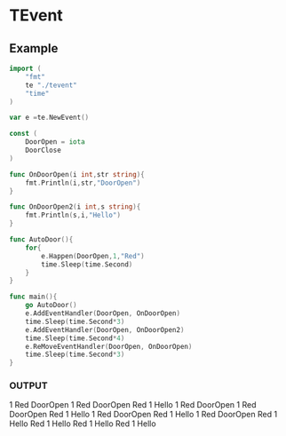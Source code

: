 # TEvent

## Example
```go
import (
	"fmt"
	te "./tevent"
	"time"
)

var e =te.NewEvent()

const (
	DoorOpen = iota
	DoorClose
)

func OnDoorOpen(i int,str string){
	fmt.Println(i,str,"DoorOpen")
}

func OnDoorOpen2(i int,s string){
	fmt.Println(s,i,"Hello")
}

func AutoDoor(){
	for{
		e.Happen(DoorOpen,1,"Red")
		time.Sleep(time.Second)
	}
}

func main(){
	go AutoDoor()
	e.AddEventHandler(DoorOpen, OnDoorOpen)
	time.Sleep(time.Second*3)
	e.AddEventHandler(DoorOpen, OnDoorOpen2)
	time.Sleep(time.Second*4)
	e.ReMoveEventHandler(DoorOpen, OnDoorOpen)
	time.Sleep(time.Second*3)
}
```
### OUTPUT
1 Red DoorOpen
1 Red DoorOpen
Red 1 Hello
1 Red DoorOpen
1 Red DoorOpen
Red 1 Hello
1 Red DoorOpen
Red 1 Hello
1 Red DoorOpen
Red 1 Hello
Red 1 Hello
Red 1 Hello
Red 1 Hello
